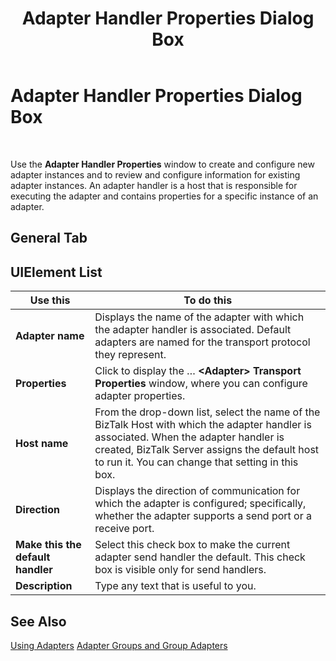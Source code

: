 ﻿---
title: Adapter Handler Properties Dialog Box
TOCTitle: Adapter Handler Properties Dialog Box
ms:assetid: e67f67df-cf15-4c2f-bbb8-5a8d6ad8556d
ms:mtpsurl: https://msdn.microsoft.com/en-us/library/Aa561639(v=BTS.80)
ms:contentKeyID: 51533025
ms.date: 08/30/2017
mtps_version: v=BTS.80
f1_keywords:
- bts10.admin.adapterhandler.properties.general
---

# Adapter Handler Properties Dialog Box

 

Use the **Adapter Handler Properties** window to create and configure new adapter instances and to review and configure information for existing adapter instances. An adapter handler is a host that is responsible for executing the adapter and contains properties for a specific instance of an adapter.

## General Tab

## UIElement List

<table>
<thead>
<tr class="header">
<th>Use this</th>
<th>To do this</th>
</tr>
</thead>
<tbody>
<tr class="odd">
<td><strong>Adapter name</strong></td>
<td>Displays the name of the adapter with which the adapter handler is associated. Default adapters are named for the transport protocol they represent.</td>
</tr>
<tr class="even">
<td><strong>Properties</strong></td>
<td>Click to display the … <strong>&lt;Adapter&gt; Transport Properties</strong> window, where you can configure adapter properties.</td>
</tr>
<tr class="odd">
<td><strong>Host name</strong></td>
<td>From the drop-down list, select the name of the BizTalk Host with which the adapter handler is associated. When the adapter handler is created, BizTalk Server assigns the default host to run it. You can change that setting in this box.</td>
</tr>
<tr class="even">
<td><strong>Direction</strong></td>
<td>Displays the direction of communication for which the adapter is configured; specifically, whether the adapter supports a send port or a receive port.</td>
</tr>
<tr class="odd">
<td><strong>Make this the default handler</strong></td>
<td>Select this check box to make the current adapter send handler the default. This check box is visible only for send handlers.</td>
</tr>
<tr class="even">
<td><strong>Description</strong></td>
<td>Type any text that is useful to you.</td>
</tr>
</tbody>
</table>


## See Also

[Using Adapters](https://msdn.microsoft.com/en-us/library/aa578103\(v=bts.80\))  
[Adapter Groups and Group Adapters](https://msdn.microsoft.com/en-us/library/aa744384\(v=bts.80\))

